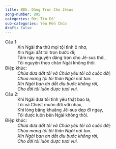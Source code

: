 ```yaml
---
title: 805. Dâng Trọn Cho Jêsus
song-number: 805
categories: Đời Tín Đồ
sub-categories: Yêu Mến Chúa
draft: false
---
```

<dl><dt>Câu 1:</dt><dd data-verse="1">Xin Ngài tha thứ mọi tội tình ô nhơ, <br/>Xin Ngài dắt tôi trọn bước đi; <br/>Tâm này nguyện dâng trọn cho Jê-sus thôi, <br/>Tôi nguyện theo chân Ngài không thôi. </dd><dt>Điệp khúc:</dt><dd data-chorus="1"><em>Chúa đưa dắt tôi và Chúa yêu tôi cả cuộc đời; <br/>Chúa mang tội tôi thân Ngài nát tan. <br/>Xin Ngài ban ơn dắt dìu bước không rời, <br/>Cho đời tôi luôn được tươi vui. </em></dd><dt>Câu 2:</dt><dd data-verse="2">Khi Ngài đưa tôi tình yêu thật bao la, <br/>Tôi và Christ muôn đời với nhau, <br/>Khi lòng bâng khuâng Jê-sus dẹp đi ngay, <br/>Tôi được luôn bên Ngài không thôi. </dd><dt>Điệp khúc:</dt><dd data-chorus="1"><em>Chúa đưa dắt tôi và Chúa yêu tôi cả cuộc đời; <br/>Chúa mang tôi tôi thân Ngài nát tan. <br/>Xin Ngài ban ơn dắt dìu bước không rời, <br/>Cho đời tôi luôn được tươi vui. </em></dd></dl>